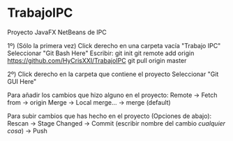 # TrabajoIPC
Proyecto JavaFX NetBeans de IPC

1º) (Sólo la primera vez) Click derecho en una carpeta vacía "Trabajo IPC"
  Seleccionar "Git Bash Here"
  Escribir:
    git init
    git remote add origin https://github.com/HyCrisXXI/TrabajoIPC
    git pull origin master


2º) Click derecho en la carpeta que contiene el proyecto
  Seleccionar "Git GUI Here"

  Para añadir los cambios que hizo alguno en el proyecto:
    Remote -> Fetch from -> origin
    Merge -> Local merge... -> merge (default)

  Para subir cambios que has hecho en el proyecto (Opciones de abajo):
    Rescan -> Stage Changed -> Commit (escribir nombre del cambio *cualquier cosa*) -> Push
